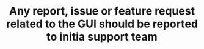 ---
name: An issue or feature request related to the GUI
about: Any report, issue or feature request related to the GUI should be reported to initia support team 
title: Any report, issue or feature request related to the GUI should be reported to initia support team 
labels: GUI
assignees: ''

---